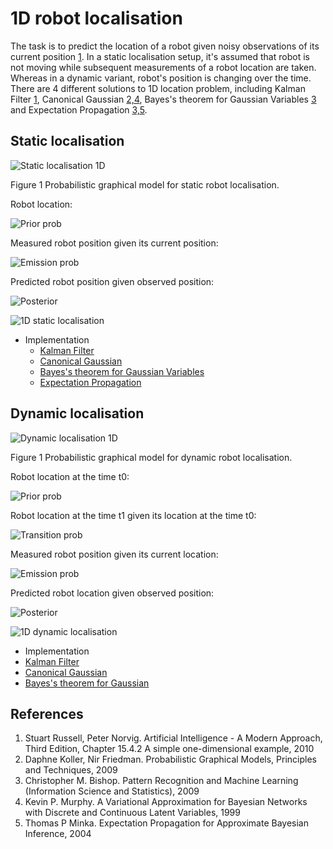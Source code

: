 1D robot localisation
====================

The task is to predict the location of a robot given noisy observations of its current position [1](#references). In a static localisation setup, 
it's assumed that robot is not moving while subsequent measurements of a robot location are taken. Whereas in a dynamic variant, robot's position 
is changing over the time. There are 4 different solutions to 1D location problem, including Kalman Filter [1](#references), 
Canonical Gaussian [2,4](#references), Bayes's theorem for Gaussian Variables [3](#references) and Expectation Propagation [3,5](#references).

Static localisation
-------------------

![Static localisation 1D](https://raw.github.com/danielkorzekwa/bayes-scala/master/doc/localisation_example/static_localisation_1d.png "Static localisation 1D")

Figure 1 Probabilistic graphical model for static robot localisation.


Robot location:

![Prior prob](https://raw.github.com/danielkorzekwa/bayes-scala/master/doc/localisation_example/static_prior_prob.png "Prior prob")

Measured robot position given its current position:

![Emission prob](https://raw.github.com/danielkorzekwa/bayes-scala/master/doc/localisation_example/static_emission_prob.png "Emission prob")

Predicted robot position given observed position:

![Posterior](https://raw.github.com/danielkorzekwa/bayes-scala/master/doc/localisation_example/static_posterior.png "Posterior")

![1D static localisation](https://raw.github.com/danielkorzekwa/bayes-scala/master/doc/localisation_example/static_localisation_gaussian.png "1D static localisation")

* Implementation
  * [Kalman Filter](https://github.com/danielkorzekwa/bayes-scala/blob/master/src/test/scala/dk/bayes/gaussian/localisation1d/StaticLocalisationKalmanTest.scala)
  * [Canonical Gaussian](https://github.com/danielkorzekwa/bayes-scala/blob/master/src/test/scala/dk/bayes/gaussian/localisation1d/StaticLocalisationCanonicalGaussianTest.scala)
  * [Bayes's theorem for Gaussian Variables](https://github.com/danielkorzekwa/bayes-scala/blob/master/src/test/scala/dk/bayes/gaussian/localisation1d/StaticLocalisationGaussianTest.scala)
  * [Expectation Propagation](https://github.com/danielkorzekwa/bayes-scala/blob/master/src/test/scala/dk/bayes/gaussian/localisation1d/StaticLocalisationEPTest.scala)
 

Dynamic localisation
--------------------

![Dynamic localisation 1D](https://raw.github.com/danielkorzekwa/bayes-scala/master/doc/localisation_example/dynamic_localisation_1d.png "Dynamic localisation 1D")

Figure 1 Probabilistic graphical model for dynamic robot localisation.

Robot location at the time t0:

![Prior prob](https://raw.github.com/danielkorzekwa/bayes-scala/master/doc/localisation_example/dynamic_prior_prob.png "Prior prob")

Robot location at the time t1 given its location at the time t0:

![Transition prob](https://raw.github.com/danielkorzekwa/bayes-scala/master/doc/localisation_example/dynamic_transition_prob.png "Transition prob")

Measured robot position given its current location:

![Emission prob](https://raw.github.com/danielkorzekwa/bayes-scala/master/doc/localisation_example/dynamic_emission_prob.png "Emission prob")

Predicted robot location given observed position:

![Posterior](https://raw.github.com/danielkorzekwa/bayes-scala/master/doc/localisation_example/dynamic_posterior.png "Posterior")

![1D dynamic localisation](https://raw.github.com/danielkorzekwa/bayes-scala/master/doc/localisation_example/dynamic_localisation_gaussian.png "1D dynamic localisation")

* Implementation
 * [Kalman Filter](https://github.com/danielkorzekwa/bayes-scala/blob/master/src/test/scala/dk/bayes/gaussian/localisation1d/HMMLocalisationKalmanTest.scala)
 * [Canonical Gaussian](https://github.com/danielkorzekwa/bayes-scala/blob/master/src/test/scala/dk/bayes/gaussian/localisation1d/HMMLocalisationCanonicalGaussianTest.scala)
 * [Bayes's theorem for Gaussian](https://github.com/danielkorzekwa/bayes-scala/blob/master/src/test/scala/dk/bayes/gaussian/localisation1d/HMMLocalisationGaussianTest.scala)
 
References
---------------
1. Stuart Russell, Peter Norvig. Artificial Intelligence - A Modern Approach, Third Edition, Chapter 15.4.2 A simple one-dimensional example, 2010
2. Daphne Koller, Nir Friedman. Probabilistic Graphical Models, Principles and Techniques, 2009
3. Christopher M. Bishop. Pattern Recognition and Machine Learning (Information Science and Statistics), 2009
4. Kevin P. Murphy. A Variational Approximation for Bayesian Networks with Discrete and Continuous Latent Variables, 1999
5. Thomas P Minka. Expectation Propagation for Approximate Bayesian Inference, 2004